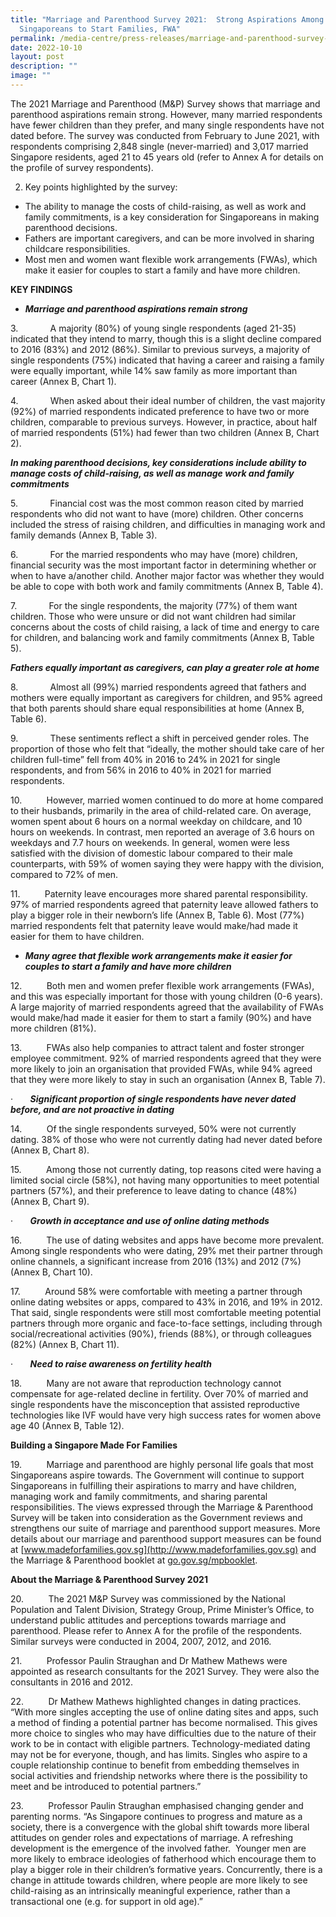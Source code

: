```yaml
---
title: "Marriage and Parenthood Survey 2021:  Strong Aspirations Among
  Singaporeans to Start Families, FWA"
permalink: /media-centre/press-releases/marriage-and-parenthood-survey-2021/
date: 2022-10-10
layout: post
description: ""
image: ""
---
```

The 2021 Marriage and Parenthood (M&P) Survey shows that marriage and parenthood aspirations remain strong. However, many married respondents have fewer children than they prefer, and many single respondents have not dated before. The survey was conducted from February to June 2021, with respondents comprising 2,848 single (never-married) and 3,017 married Singapore residents, aged 21 to 45 years old (refer to Annex A for details on the profile of survey respondents).

2.	Key points highlighted by the survey:

* The ability to manage the costs of child-raising, as well as work and family commitments, is a key consideration for Singaporeans in making parenthood decisions.
* Fathers are important caregivers, and can be more involved in sharing childcare responsibilities.
* Most men and women want flexible work arrangements (FWAs), which make it easier for couples to start a family and have more children.

**KEY FINDINGS**

* ***Marriage and parenthood aspirations remain strong***

3.             A majority (80%) of young single respondents (aged 21-35) indicated that they intend to marry, though this is a slight decline compared to 2016 (83%) and 2012 (86%). Similar to previous surveys, a majority of single respondents (75%) indicated that having a career and raising a family were equally important, while 14% saw family as more important than career (Annex B, Chart 1).

4.             When asked about their ideal number of children, the vast majority (92%) of married respondents indicated preference to have two or more children, comparable to previous surveys. However, in practice, about half of married respondents (51%) had fewer than two children (Annex B, Chart 2).

**_In making parenthood decisions, key considerations include ability to manage costs of child-raising, as well as manage work and family commitments_**  

5.             Financial cost was the most common reason cited by married respondents who did not want to have (more) children. Other concerns included the stress of raising children, and difficulties in managing work and family demands (Annex B, Table 3).

6.             For the married respondents who may have (more) children, financial security was the most important factor in determining whether or when to have a/another child. Another major factor was whether they would be able to cope with both work and family commitments (Annex B, Table 4).

7.             For the single respondents, the majority (77%) of them want children. Those who were unsure or did not want children had similar concerns about the costs of child raising, a lack of time and energy to care for children, and balancing work and family commitments (Annex B, Table 5).

**_Fathers equally important as caregivers, can play a greater role at home_**

8.             Almost all (99%) married respondents agreed that fathers and mothers were equally important as caregivers for children, and 95% agreed that both parents should share equal responsibilities at home (Annex B, Table 6).

9.             These sentiments reflect a shift in perceived gender roles. The proportion of those who felt that “ideally, the mother should take care of her children full-time” fell from 40% in 2016 to 24% in 2021 for single respondents, and from 56% in 2016 to 40% in 2021 for married respondents.       

10.          However, married women continued to do more at home compared to their husbands, primarily in the area of child-related care. On average, women spent about 6 hours on a normal weekday on childcare, and 10 hours on weekends. In contrast, men reported an average of 3.6 hours on weekdays and 7.7 hours on weekends. In general, women were less satisfied with the division of domestic labour compared to their male counterparts, with 59% of women saying they were happy with the division, compared to 72% of men.    

11.          Paternity leave encourages more shared parental responsibility. 97% of married respondents agreed that paternity leave allowed fathers to play a bigger role in their newborn’s life (Annex B, Table 6). Most (77%) married respondents felt that paternity leave would make/had made it easier for them to have children.

* ***Many agree that flexible work arrangements make it easier for couples to start a family and have more children***

12.          Both men and women prefer flexible work arrangements (FWAs), and this was especially important for those with young children (0-6 years). A large majority of married respondents agreed that the availability of FWAs would make/had made it easier for them to start a family (90%) and have more children (81%).

13.          FWAs also help companies to attract talent and foster stronger employee commitment. 92% of married respondents agreed that they were more likely to join an organisation that provided FWAs, while 94% agreed that they were more likely to stay in such an organisation (Annex B, Table 7).

  

·       **_Significant proportion of single respondents have never dated before, and are not proactive in dating_**

14.          Of the single respondents surveyed, 50% were not currently dating. 38% of those who were not currently dating had never dated before (Annex B, Chart 8).

15.          Among those not currently dating, top reasons cited were having a limited social circle (58%), not having many opportunities to meet potential partners (57%), and their preference to leave dating to chance (48%) (Annex B, Chart 9).

·       **_Growth in acceptance and use of online dating methods_**

16.          The use of dating websites and apps have become more prevalent. Among single respondents who were dating, 29% met their partner through online channels, a significant increase from 2016 (13%) and 2012 (7%) (Annex B, Chart 10).

17.          Around 58% were comfortable with meeting a partner through online dating websites or apps, compared to 43% in 2016, and 19% in 2012. That said, single respondents were still most comfortable meeting potential partners through more organic and face-to-face settings, including through social/recreational activities (90%), friends (88%), or through colleagues (82%) (Annex B, Chart 11).

·       **_Need to raise awareness on fertility health_**

18.          Many are not aware that reproduction technology cannot compensate for age-related decline in fertility. Over 70% of married and single respondents have the misconception that assisted reproductive technologies like IVF would have very high success rates for women above age 40 (Annex B, Table 12). 

**Building a Singapore Made For Families**

19.          Marriage and parenthood are highly personal life goals that most Singaporeans aspire towards. The Government will continue to support Singaporeans in fulfilling their aspirations to marry and have children, managing work and family commitments, and sharing parental responsibilities. The views expressed through the Marriage & Parenthood Survey will be taken into consideration as the Government reviews and strengthens our suite of marriage and parenthood support measures. More details about our marriage and parenthood support measures can be found at [www.madeforfamilies.gov.sg](http://www.madeforfamilies.gov.sg) and the Marriage & Parenthood booklet at [go.gov.sg/mpbooklet](https://my-sgdcs.sgnet.gov.sg/personal/PMOSGKMLA/Documents/go.gov.sg/mpbooklet).

**About the Marriage & Parenthood Survey 2021**

20.          The 2021 M&P Survey was commissioned by the National Population and Talent Division, Strategy Group, Prime Minister’s Office, to understand public attitudes and perceptions towards marriage and parenthood. Please refer to Annex A for the profile of the respondents. Similar surveys were conducted in 2004, 2007, 2012, and 2016.

21.          Professor Paulin Straughan and Dr Mathew Mathews were appointed as research consultants for the 2021 Survey. They were also the consultants in 2016 and 2012.

22.          Dr Mathew Mathews highlighted changes in dating practices. “With more singles accepting the use of online dating sites and apps, such a method of finding a potential partner has become normalised. This gives more choice to singles who may have difficulties due to the nature of their work to be in contact with eligible partners. Technology-mediated dating may not be for everyone, though, and has limits. Singles who aspire to a couple relationship continue to benefit from embedding themselves in social activities and friendship networks where there is the possibility to meet and be introduced to potential partners.”

23.          Professor Paulin Straughan emphasised changing gender and parenting norms. “As Singapore continues to progress and mature as a society, there is a convergence with the global shift towards more liberal attitudes on gender roles and expectations of marriage. A refreshing development is the emergence of the involved father.  Younger men are more likely to embrace ideologies of fatherhood which encourage them to play a bigger role in their children’s formative years. Concurrently, there is a change in attitude towards children, where people are more likely to see child-raising as an intrinsically meaningful experience, rather than a transactional one (e.g. for support in old age).”





